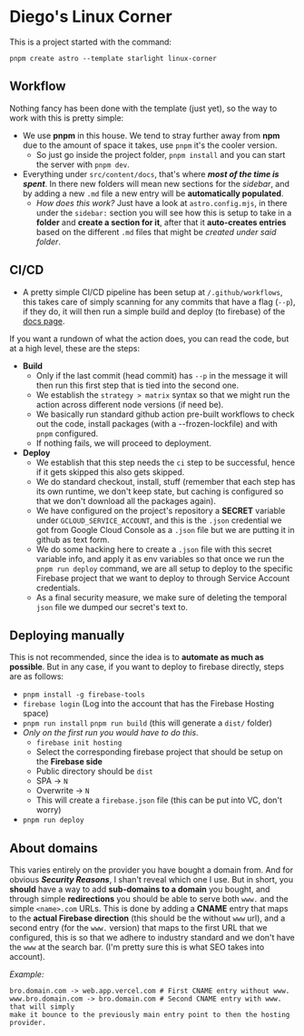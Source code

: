 # Diego's Linux Corner

This is a project started with the command:

````
pnpm create astro --template starlight linux-corner
````

## Workflow

Nothing fancy has been done with the template (just yet), so the way to work with 
this is pretty simple:

- We use **pnpm** in this house. We tend to stray further away from **npm** due to 
the amount of space it takes, use `pnpm` it's the cooler version.
    - So just go inside the project folder, `pnpm install` and you can start the 
    server with `pnpm dev`.
- Everything under `src/content/docs`, that's where **_most of the time is spent_**. 
In there new folders will mean new sections for the _sidebar_, and by adding a new 
`.md` file a new entry will be **automatically populated**.
    - _How does this work?_ Just have a look at `astro.config.mjs`, in there under the 
`sidebar:` section you will see how this is setup to take in a **folder** and **create 
a section for it**, after that it **auto-creates entries** based on the different 
`.md` files that might be _created under said folder_.

## CI/CD

- A pretty simple CI/CD pipeline has been setup at `/.github/workflows`, this takes care of 
simply scanning for any commits that have a flag (`--p`), if they do, it will then 
run a simple build and deploy (to firebase) of the [docs page](https://linux-corner.dsbalderrama.top).

If you want a rundown of what the action does, you can read the code, but at a 
high level, these are the steps:

- **Build**
    - Only if the last commit (head commit) has `--p` in the message it will then run 
    this first step that is tied into the second one.
    - We establish the `strategy > matrix` syntax so that we might run the action 
    across different node versions (if need be).
    - We basically run standard github action pre-built workflows to check out the code, 
    install packages (with a --frozen-lockfile) and with `pnpm` configured.
    - If nothing fails, we will proceed to deployment.
- **Deploy**
    - We establish that this step needs the `ci` step to be successful, hence if it 
    gets skipped this also gets skipped.
    - We do standard checkout, install, stuff (remember that each step has its own 
    runtime, we don't keep state, but caching is configured so that we don't download 
    all the packages again).
    - We have configured on the project's repository a **SECRET** variable under 
    `GCLOUD_SERVICE_ACCOUNT`, and this is the `.json` credential we got from Google 
    Cloud Console as a `.json` file but we are putting it in github as text form.
    - We do some hacking here to create a `.json` file with this secret variable info, 
    and apply it as env variables so that once we run the `pnpm run deploy` command, 
    we are all setup to deploy to the specific Firebase project that we want to deploy 
    to through Service Account credentials.
    - As a final security measure, we make sure of deleting the temporal `json` 
    file we dumped our secret's text to.

## Deploying manually

This is not recommended, since the idea is to **automate as much as possible**. 
But in any case, if you want to deploy to firebase directly, steps are as follows:

- `pnpm install -g firebase-tools`
- `firebase login` (Log into the account that has the Firebase Hosting space)
- `pnpm run install` `pnpm run build` (this will generate a `dist/` folder)
- _Only on the first run you would have to do this_.
    - `firebase init hosting`
    - Select the corresponding firebase project that should be setup on the **Firebase 
    side**
    - Public directory should be `dist`
    - SPA -> `N`
    - Overwrite -> `N`
    - This will create a `firebase.json` file (this can be put into VC, don't worry)
- `pnpm run deploy`

## About domains

This varies entirely on the provider you have bought a domain from. And for obvious 
**_Security Reasons_**, I shan't reveal which one I use. But in short, you **should** 
have a way to add **sub-domains to a domain** you bought, and through simple **redirections** 
you should be able to serve both `www.` and the simple `<name>.com` URLs. This is 
done by adding a **CNAME** entry that maps to the **actual Firebase direction** (this should 
be the without `www` url), and a second entry (for the `www.` version) that maps to the 
first URL that we configured, this is so that we adhere to industry standard and we don't 
have the `www` at the search bar. (I'm pretty sure this is what SEO takes into 
account).

_Example:_

````
bro.domain.com -> web.app.vercel.com # First CNAME entry without www.
www.bro.domain.com -> bro.domain.com # Second CNAME entry with www. that will simply 
make it bounce to the previously main entry point to then the hosting provider.
````